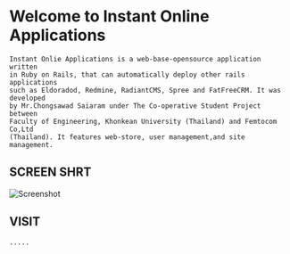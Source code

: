 Welcome to Instant Online Applications 
=========== 

    Instant Onlie Applications is a web-base-opensource application written 
    in Ruby on Rails, that can automatically deploy other rails applications 
    such as Eldoradod, Redmine, RadiantCMS, Spree and FatFreeCRM. It was developed 
    by Mr.Chongsawad Saiaram under The Co-operative Student Project between 
    Faculty of Engineering, Khonkean University (Thailand) and Femtocom Co,Ltd 
    (Thailand). It features web-store, user management,and site management.    



SCREEN SHRT
-----------
![Screenshot](http://dl.dropbox.com/u/7637397/IOAscreenshot)



VISIT
------
    .....
